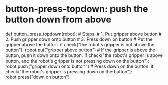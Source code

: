 # button-press-topdown: push the button down from above
def button_press_topdown(robot):
    # Steps:
    #  1. Put gripper above button
    #  2. Push gripper down onto button
    #  3. Press down on button
    # Put the gripper above the button.
    if check("the robot's gripper is not above the button"):
        robot.put("gripper above button")
    # If the gripper is above the button, push it down onto the button.
    if check("the robot's gripper is above button, and the robot's gripper is not pressing down on the button"):
        robot.push("gripper down onto button")
    # Press down on the button.
    if check("the robot's gripper is pressing down on the button"):
        robot.press("down on button")